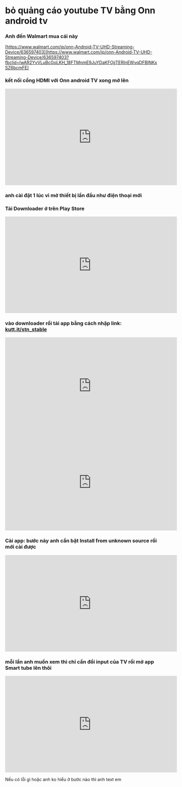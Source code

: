 # bỏ quảng cáo youtube TV bằng Onn android tv
### Anh đến Walmart mua cái này
[https://www.walmart.com/ip/onn-Android-TV-UHD-Streaming-Device/636597403](https://www.walmart.com/ip/onn-Android-TV-UHD-Streaming-Device/636597403?fbclid=IwAR2YvVLuBcGoLKH_18FTMnmE9JuYDaKFOjjTERInEWvqDFBINKxSZ6bcmFE)

### kết nối cổng HDMI với Onn android TV xong mở lên
<p align="center"> <iframe width="560" height="315" src="https://www.youtube.com/embed/mY5xH_BeMz8" title="YouTube video player" frameborder="0" allow="accelerometer; autoplay; clipboard-write; encrypted-media; gyroscope; picture-in-picture" allowfullscreen></iframe>
</p>

### anh cài đặt 1 lúc vì mở thiết bị lần đầu như điện thoại mới

### Tải **Downloader** ở trên **Play Store**

<p align="center"> <iframe width="560" height="315" src="https://www.youtube.com/embed/VT_lS-S4xaM" title="YouTube video player" frameborder="0" allow="accelerometer; autoplay; clipboard-write; encrypted-media; gyroscope; picture-in-picture" allowfullscreen></iframe>
</p>

### vào downloader rồi tải app bằng cách nhập link: **[kutt.it/stn_stable](http://kutt.it/stn_stable?fbclid=IwAR3UQkEy4A-iYrQS3AMaG7JTYlAzdI3bfqrl-XSUs6iP8t67Tp6hnTupP68)**
<p align="center">
  <iframe width="560" height="315" src="https://www.youtube.com/embed/8-w7AtYSMUo" title="YouTube video player" frameborder="0" allow="accelerometer; autoplay; clipboard-write; encrypted-media; gyroscope; picture-in-picture" allowfullscreen></iframe>
  <iframe width="560" height="315" src="https://www.youtube.com/embed/_MfQ4ovYmeg" title="YouTube video player" frameborder="0" allow="accelerometer; autoplay; clipboard-write; encrypted-media; gyroscope; picture-in-picture" allowfullscreen></iframe>
</p>

### Cài app: bước này anh cần bật **Install from unknown source** rồi mới cài được
<p align="center"> 
  <iframe width="560" height="315" src="https://www.youtube.com/embed/QCPw0WVBgj0" title="YouTube video player" frameborder="0" allow="accelerometer; autoplay; clipboard-write; encrypted-media; gyroscope; picture-in-picture" allowfullscreen></iframe>
</p>

### mỗi lần anh muốn xem thì chỉ cần đổi **input** của TV rồi mở app Smart tube lên thôi
<p align="center"> 
<iframe width="560" height="315" src="https://www.youtube.com/embed/VTj4yPq25J4" title="YouTube video player" frameborder="0" allow="accelerometer; autoplay; clipboard-write; encrypted-media; gyroscope; picture-in-picture" allowfullscreen></iframe>
</p>

Nếu có lỗi gì hoặc anh ko hiểu ở bước nào thì anh text em 
